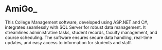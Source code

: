 # AmiGo_
This College Management software, developed using ASP.NET and C#, integrates seamlessly with SQL Server for robust data management. It streamlines administrative tasks, student records, faculty management, and course scheduling. The software ensures secure data handling, real-time updates, and easy access to information for students and staff.
